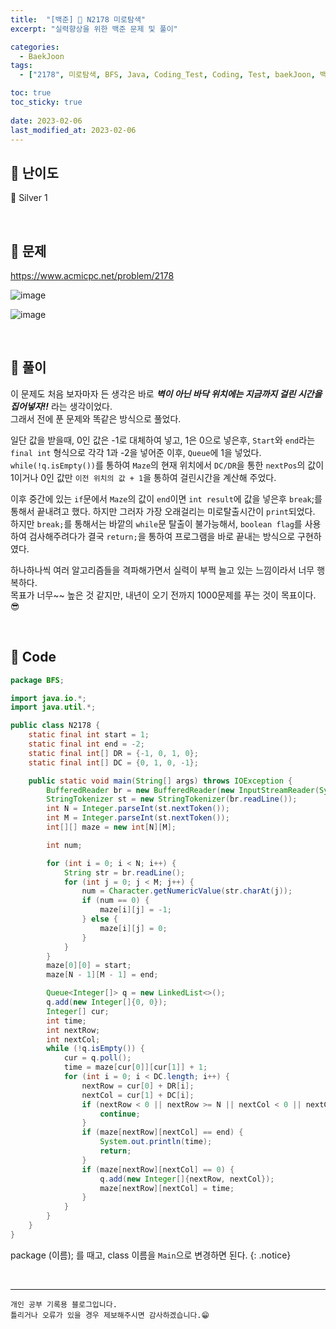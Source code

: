 ```yaml
---
title:  "[백준] 🥈 N2178 미로탐색"
excerpt: "실력향상을 위한 백준 문제 및 풀이"

categories:
  - BaekJoon
tags:
  - ["2178", 미로탐색, BFS, Java, Coding_Test, Coding, Test, baekJoon, 백준]

toc: true
toc_sticky: true
 
date: 2023-02-06
last_modified_at: 2023-02-06
---
```


## 📌 난이도

  🥈 Silver 1

<br>

## 📌 문제

<https://www.acmicpc.net/problem/2178>

![image](https://user-images.githubusercontent.com/37824506/216828397-a6b35752-30ed-468d-bbac-35a47f3be27f.png)

![image](https://user-images.githubusercontent.com/37824506/216828420-e31a6324-0fd6-4cf1-8a61-e4726ecc9d65.png)


<br>

## 📌 풀이

이 문제도 처음 보자마자 든 생각은 바로 ***벽이 아닌 바닥 위치에는 지금까지 걸린 시간을 집어넣자!!*** 라는 생각이었다.  
그래서 전에 푼 문제와 똑같은 방식으로 풀었다.  

일단 값을 받을때, 0인 값은 -1로 대체하여 넣고, 1은 0으로 넣은후, `Start`와 `end`라는 `final int` 형식으로 각각 1과 -2을 넣어준 이후, `Queue`에 1을 넣었다.  
`while(!q.isEmpty())`를 통하여 `Maze`의 현재 위치에서 `DC/DR`을 통한 `nextPos`의 값이 1이거나 0인 값만 `이전 위치의 값 + 1`을 통하여 걸린시간을 계산해 주었다.

이후 중간에 있는 `if`문에서 `Maze`의 값이 `end`이면 `int result`에 값을 넣은후 `break`;를 통해서 끝내려고 했다.
하지만 그러자 가장 오래걸리는 미로탈출시간이 `print`되었다.  
하지만 `break;`를 통해서는 바깥의 `while`문 탈출이 불가능해서, `boolean flag`를 사용하여 검사해주려다가 결국 `return;`을 통하여 프로그램을 바로 끝내는 방식으로 구현하였다.

하나하나씩 여러 알고리즘들을 격파해가면서 실력이 부쩍 늘고 있는 느낌이라서 너무 행복하다.  
목표가 너무~~ 높은 것 같지만, 내년이 오기 전까지 1000문제를 푸는 것이 목표이다. 😎

<br>

## 📌 Code

```java
package BFS;

import java.io.*;
import java.util.*;

public class N2178 {
    static final int start = 1;
    static final int end = -2;
    static final int[] DR = {-1, 0, 1, 0};
    static final int[] DC = {0, 1, 0, -1};

    public static void main(String[] args) throws IOException {
        BufferedReader br = new BufferedReader(new InputStreamReader(System.in));
        StringTokenizer st = new StringTokenizer(br.readLine());
        int N = Integer.parseInt(st.nextToken());
        int M = Integer.parseInt(st.nextToken());
        int[][] maze = new int[N][M];

        int num;

        for (int i = 0; i < N; i++) {
            String str = br.readLine();
            for (int j = 0; j < M; j++) {
                num = Character.getNumericValue(str.charAt(j));
                if (num == 0) {
                    maze[i][j] = -1;
                } else {
                    maze[i][j] = 0;
                }
            }
        }
        maze[0][0] = start;
        maze[N - 1][M - 1] = end;

        Queue<Integer[]> q = new LinkedList<>();
        q.add(new Integer[]{0, 0});
        Integer[] cur;
        int time;
        int nextRow;
        int nextCol;
        while (!q.isEmpty()) {
            cur = q.poll();
            time = maze[cur[0]][cur[1]] + 1;
            for (int i = 0; i < DC.length; i++) {
                nextRow = cur[0] + DR[i];
                nextCol = cur[1] + DC[i];
                if (nextRow < 0 || nextRow >= N || nextCol < 0 || nextCol >= M || maze[nextRow][nextCol] == -1) {
                    continue;
                }
                if (maze[nextRow][nextCol] == end) {
                    System.out.println(time);
                    return;
                }
                if (maze[nextRow][nextCol] == 0) {
                    q.add(new Integer[]{nextRow, nextCol});
                    maze[nextRow][nextCol] = time;
                }
            }
        }
    }
}
```


package (이름); 를 때고, class 이름을 `Main`으로 변경하면 된다.
{: .notice} 

<br>


***
    개인 공부 기록용 블로그입니다.
    틀리거나 오류가 있을 경우 제보해주시면 감사하겠습니다.😁